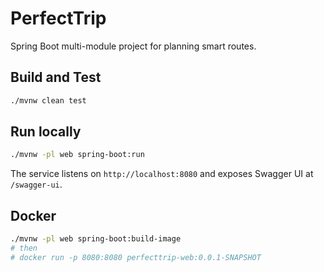 # PerfectTrip

Spring Boot multi-module project for planning smart routes.

## Build and Test

```bash
./mvnw clean test
```

## Run locally

```bash
./mvnw -pl web spring-boot:run
```

The service listens on `http://localhost:8080` and exposes Swagger UI at `/swagger-ui`.

## Docker

```bash
./mvnw -pl web spring-boot:build-image
# then
# docker run -p 8080:8080 perfecttrip-web:0.0.1-SNAPSHOT
```
